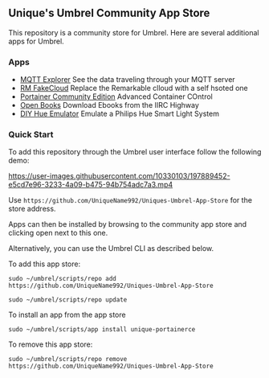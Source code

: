 ## Unique's Umbrel Community App Store

This repository is a community store for Umbrel. Here are several additional apps for Umbrel.

### Apps
* [MQTT Explorer](http://mqtt-explorer.com/)
  See the data traveling through your MQTT server
* [RM FakeCloud](https://github.com/ddvk/rmfakecloud)
  Replace the Remarkable clloud with a self hsoted one
* [Portainer Community Edition](https://www.portainer.io/)
  Advanced Container COntrol
* [Open Books](https://github.com/evan-buss/openbooks)
  Download Ebooks from the IIRC Highway
* [DIY Hue Emulator](https://diyhue.org/)
  Emulate a Philips Hue Smart Light System
### Quick Start

To add this repository through the Umbrel user interface follow the following demo:


https://user-images.githubusercontent.com/10330103/197889452-e5cd7e96-3233-4a09-b475-94b754adc7a3.mp4

Use `https://github.com/UniqueName992/Uniques-Umbrel-App-Store` for the store address.

Apps can then be installed by browsing to the community app store and clicking open next to this one.

Alternatively, you can use the Umbrel CLI as described below.

To add this app store:
```
sudo ~/umbrel/scripts/repo add https://github.com/UniqueName992/Uniques-Umbrel-App-Store

sudo ~/umbrel/scripts/repo update
```

To install an app from the app store
```
sudo ~/umbrel/scripts/app install unique-portainerce
```

To remove this app store:
```
sudo ~/umbrel/scripts/repo remove https://github.com/UniqueName992/Uniques-Umbrel-App-Store
```
